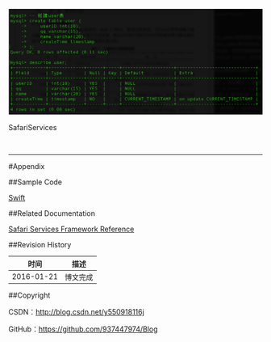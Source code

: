 ![](https://raw.githubusercontent.com/937447974/Blog/master/Resources/2015111101.png)

SafariServices

&#160;

----------

#Appendix

##Sample Code

[Swift](https://github.com/937447974/Swift)

##Related Documentation

[Safari Services Framework Reference](https://developer.apple.com/library/ios/documentation/SafariServices/Reference/SafariServicesFramework_Ref/index.html)

##Revision History

| 时间 | 描述 |
| ---- | ---- |
| 2016-01-21 | 博文完成 |

##Copyright

CSDN：http://blog.csdn.net/y550918116j

GitHub：https://github.com/937447974/Blog